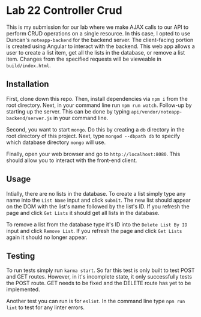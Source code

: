 # Lab 22 Controller Crud
This is my submission for our lab where we make AJAX calls to our API to perform CRUD operations on a single resource. In this case, I opted to use Duncan's `noteapp-backend` for the backend server. The client-facing portion is created using Angular to interact with the backend. This web app allows a user to create a list item, get all the lists in the database, or remove a list item. Changes from the specified requests will be vieweable in `build/index.html`.

## Installation
First, clone down this repo. Then, install dependencies via `npm i` from the root directory. Next, in your command line run `npm run watch`. Follow-up by starting up the server. This can be done by typing `api/vendor/noteapp-backend/server.js` in your command line.

Second, you want to start `mongo`. Do this by creating a `db` directory in the root directory of this project. Next, type `mongod --dbpath db` to specify which database directory `mongo` will use.

Finally, open your web browser and go to `http://localhost:8080`. This should allow you to interact with the front-end client.

## Usage
Intially, there are no lists in the database. To create a list simply type any name into the `List Name` input and click `submit`. The new list should appear on the DOM with the list's name followed by the list's ID. If you refresh the page and click `Get Lists` it should get all lists in the database.

To remove a list from the database type it's ID into the `Delete List By ID` input and click `Remove List`. If you refresh the page and click `Get Lists` again it should no longer appear.

## Testing
To run tests simply run `karma start`. So far this test is only built to test POST and GET routes. However, in it's incomplete state, it only successfully tests the POST route. GET needs to be fixed and the DELETE route has yet to be implemented.

Another test you can run is for `eslint`. In the command line type `npm run lint` to test for any linter errors.
